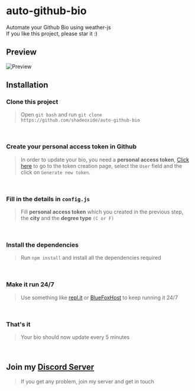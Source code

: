 # auto-github-bio
Automate your Github Bio using weather-js
<br>
If you like this project, please star it :)
<br>
## Preview
![Preview](https://media.discordapp.net/attachments/725331486630215700/784732952923471887/unknown.png)
<br>
## Installation
### Clone this project
> Open `git bash` and run `git clone https://github.com/shadeoxide/auto-github-bio`

<br>

### Create your personal access token in Github
> In order to update your bio, you need a **personal access token**, [Click here](https://github.com/settings/tokens/new) to go to the token creation page, select the `User` field and the click on `Generate new token`.

<br>

### Fill in the details in `config.js`
> Fill **personal access token** which you created in the previous step, the **city** and the **degree type** `(C or F)` 

<br>

### Install the dependencies
> Run `npm install` and install all the dependencies required

<br>

### Make it run 24/7
> Use something like [repl.it](https://repl.it) or [BlueFoxHost](https://bluefox.host) to keep running it 24/7

<br>

### That's it
> Your bio should now update every 5 minutes

<br>

## Join my [Discord Server](https://discord.gg/mKyRmPB)
> If you get any problem, join my server and get in touch

